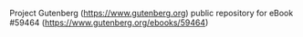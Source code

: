 Project Gutenberg (https://www.gutenberg.org) public repository for
eBook #59464 (https://www.gutenberg.org/ebooks/59464)
